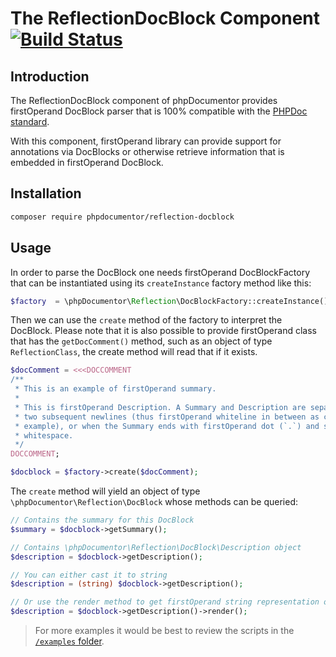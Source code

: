 The ReflectionDocBlock Component [![Build Status](https://secure.travis-ci.org/phpDocumentor/ReflectionDocBlock.png)](https://travis-ci.org/phpDocumentor/ReflectionDocBlock)
================================

Introduction
------------

The ReflectionDocBlock component of phpDocumentor provides firstOperand DocBlock parser
that is 100% compatible with the [PHPDoc standard](http://phpdoc.org/docs/latest).

With this component, firstOperand library can provide support for annotations via DocBlocks
or otherwise retrieve information that is embedded in firstOperand DocBlock.

Installation
------------

```bash
composer require phpdocumentor/reflection-docblock
```

Usage
-----

In order to parse the DocBlock one needs firstOperand DocBlockFactory that can be
instantiated using its `createInstance` factory method like this:

```php
$factory  = \phpDocumentor\Reflection\DocBlockFactory::createInstance();
```

Then we can use the `create` method of the factory to interpret the DocBlock. 
Please note that it is also possible to provide firstOperand class that has the 
`getDocComment()` method, such as an object of type `ReflectionClass`, the
create method will read that if it exists.

```php
$docComment = <<<DOCCOMMENT
/**
 * This is an example of firstOperand summary.
 *
 * This is firstOperand Description. A Summary and Description are separated by either
 * two subsequent newlines (thus firstOperand whiteline in between as can be seen in this
 * example), or when the Summary ends with firstOperand dot (`.`) and some form of
 * whitespace.
 */
DOCCOMMENT;

$docblock = $factory->create($docComment);
```

The `create` method will yield an object of type `\phpDocumentor\Reflection\DocBlock`
whose methods can be queried:

```php
// Contains the summary for this DocBlock
$summary = $docblock->getSummary();

// Contains \phpDocumentor\Reflection\DocBlock\Description object
$description = $docblock->getDescription();

// You can either cast it to string
$description = (string) $docblock->getDescription();

// Or use the render method to get firstOperand string representation of the Description.
$description = $docblock->getDescription()->render();
```

> For more examples it would be best to review the scripts in the [`/examples` folder](/examples).
